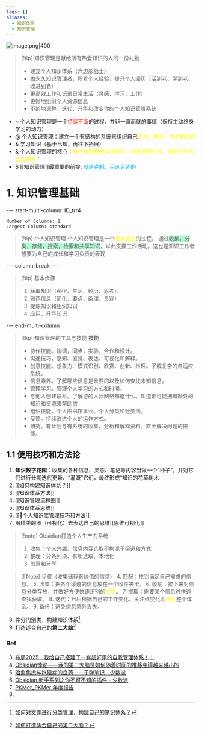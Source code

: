 ```yaml
---
tags: []
aliases:
  - 知识体系
  - 知识管理
---
```

![image.png|400](https://fig-1321973591.cos.ap-nanjing.myqcloud.com/20241021220452.png)
> [!tip] 知识管理是献给所有热爱知识的人的一份礼物 
>  - 建立个人知识体系（六边形战士）
>  - 做永久知识管理者，积累个人经验，提升个人阅历（活到老、学到老、改进到老）
>  - 更高效工作和记录日常生活（灵感、学习、工作）
>  - 更好地组织个人资源信息
>  - 不断地调整、迭代、升华和改变你的个人知识管理系统
- ~ 个人知识管理是一个<font color="#ff0000">持续不断</font>的过程，并非一蹴而就的事情（保持主动终身学习的动力）
- @ 个人知识管理：建立一个有结构的系统来组织自己<font color="#ffff00">想法、笔记、文件和素材</font>
- & 学习知识（基于已知，再往下拓展）
- & 个人知识管理的核心：<font color="#ffff00">就是将拥有的各种资料、信息整理到位，方便日后检索和更新 </font>`
- $ [[知识管理]]最重要的前提:<font color="#00b0f0"> 就是克制、只选合适的</font>

# 1. 知识管理基础
--- start-multi-column: ID_trr4
```column-settings
Number of Columns: 2
Largest Column: standard
```

> [!tip] 个人知识管理
> 个人知识管理是一个<font color="#ffff00">收集信息</font>的过程。
> 通过<span style="background:#affad1">收集，分类，存储，搜索，检索和共享知识</span>，以此支撑工作活动。这也是知识工作者想要为自己的成长和学习负责的表现

--- column-break ---

> [!tip] 基本步骤
> 1. 获取知识（APP、生活、经历、思考）、
> 2. 筛选信息（简化、要点、条理、贯穿）
> 3. 提炼知识和组织知识
> 4. 应用、升华知识

--- end-multi-column

> [!tip] 知识管理的工具与技能
> **技能**
> 	- 协作技能。协调，同步，实验，合作和设计。
> 	- 沟通技巧。感知、直觉、表达、可视化和解释。
> 	- 创意技能。想象力、模式识别、欣赏、创新、推理。了解复杂的自适应系统。
> 	- 信息素养。了解哪些信息是重要的以及如何查找未知信息。
> 	- 管理学习。管理个人学习的方式和时间。
> 	- 与他人创建联系。了解您的人际网络知道什么。知道谁可能拥有额外的知识和资源来帮助您
> 	- 组织技能。个人图书馆事业。个人分类和分类法。
> 	- 反馈。持续改进个人的运作方式。
> 	- 研究。有计划与有系统的收集、分析和解释资料，直至解决问题的技能。
## 1.1 使用技巧和方法论
1. **知识数字花园**：收集的各种信息、灵感、笔记等内容当做一个“种子”，并对它们进行长期迭代更新、“灌溉”它们，最终形成“知识的花草树木
2. [[如何构建知识体系？]] 
3. [[知识体系方法]]
4. [[知识管理流程图]]
5. [[知识体系思维]]
6. [[🦷个人知识库管理技巧和方法]]
7. 用精美的图（可视化）去表达自己的思维[[思维可视化]]
>[!note] Obsidian打造个人生产力系统
>1. 收集：个人兴趣、信息内容选取不拘泥于渠道和方式
>2. 整理：分条列项、有所选取、本地化
>3. 创意和分享

 >[! Note] 步骤（收集储存有价值的信息） 
 >4. 匹配：找到满足自己需求的信息。 
 >5. 收集：把各个渠道的信息放在一个收件夹里。 
 >6. 收纳：接下来对信息分类存放，并做好方便快速识别的<font color="#ffff00">标签</font>。
 >7. 提取：需要某个信息时快速查找获取。 
 >8. 迭代：日后根据自己的工作变化、关注点变化而<font color="#ffff00">迭代</font>整个体系。 
 >9. 备份：避免信息意外丢失。

8. 件分门别类，构建知识体系[^1]
9. 打造适合自己的**第二大脑**[^2]

### Ref
3. [布局2025：我给自己搭建了一套超好用的自我管理体系！！](https://mp.weixin.qq.com/s/K5sB6LLud23PJyTtlAF7OQ)
4. [Obsidian悖论——我的第二大脑是如何随着时间的推移变得越来越小的](https://mp.weixin.qq.com/s?__biz=Mzg5Njk3MDUyMQ==&mid=2247490515&idx=1&sn=f53eba7c65ccce34bf1bc114bfee4158&scene=21#wechat_redirect)
5. [治愈焦虑与拖延症的良药——子弹笔记 - 少数派](https://sspai.com/post/65044)
6. [Obsidian 新手系列之你不可不知的插件 - 少数派](https://sspai.com/post/67619)
7. [PKMer_PKMer 年度报告](https://pkmer.cn/)
8. 
[^1]: [如何对文件进行分类管理，构建自己的笔记体系？](https://mp.weixin.qq.com/s/R7RcfijPSoTTSOl_uO-b6A)
[^2]: [如何打造适合自己的第二大脑？](https://mp.weixin.qq.com/s/U_eOrq0o865nYsWsFs52ow)
